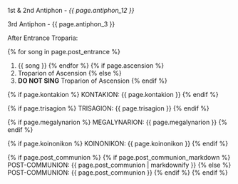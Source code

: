 1st & 2nd Antiphon - *{{ page.antiphon_12 }}*

3rd Antiphon - {{ page.antiphon_3 }}

After Entrance Troparia:

{% for song in page.post_entrance %}
1. {{ song }}
{% endfor %}
{% if page.ascension %}
1. Troparion of Ascension
{% else %}
1. **DO NOT SING** Troparion of Ascension
{% endif %}

{% if page.kontakion %}
KONTAKION: {{ page.kontakion }}
{% endif %}

{% if page.trisagion %}
TRISAGION: {{ page.trisagion }}
{% endif %}

{% if page.megalynarion %}
MEGALYNARION: {{ page.megalynarion }}
{% endif %}

{% if page.koinonikon %}
KOINONIKON: {{ page.koinonikon }}
{% endif %}

{% if page.post_communion %}
{% if page.post_communion_markdown %}
POST-COMMUNION: {{ page.post_communion | markdownify }}
{% else %}
POST-COMMUNION: {{ page.post_communion }}
{% endif %}
{% endif %}
